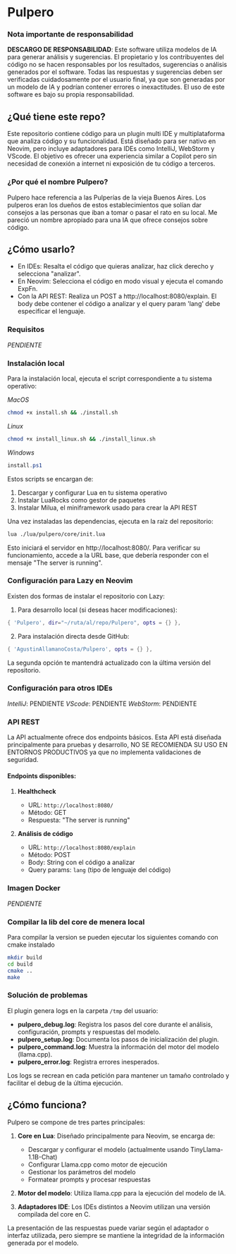 # Pulpero

### Nota importante de responsabilidad

**DESCARGO DE RESPONSABILIDAD**: Este software utiliza modelos de IA para generar análisis y sugerencias. El propietario y los contribuyentes del código no se hacen responsables por los resultados, sugerencias o análisis generados por el software. Todas las respuestas y sugerencias deben ser verificadas cuidadosamente por el usuario final, ya que son generadas por un modelo de IA y podrían contener errores o inexactitudes. El uso de este software es bajo su propia responsabilidad.

## ¿Qué tiene este repo?

Este repositorio contiene código para un plugin multi IDE y multiplataforma que analiza código y su funcionalidad. Está diseñado para ser nativo en Neovim, pero incluye adaptadores para IDEs como IntelliJ, WebStorm y VScode. El objetivo es ofrecer una experiencia similar a Copilot pero sin necesidad de conexión a internet ni exposición de tu código a terceros.

### ¿Por qué el nombre Pulpero?

Pulpero hace referencia a las Pulperías de la vieja Buenos Aires. Los pulperos eran los dueños de estos establecimientos que solían dar consejos a las personas que iban a tomar o pasar el rato en su local. Me pareció un nombre apropiado para una IA que ofrece consejos sobre código.

## ¿Cómo usarlo?

- En IDEs: Resalta el código que quieras analizar, haz click derecho y selecciona "analizar".
- En Neovim: Selecciona el código en modo visual y ejecuta el comando ExpFn.
- Con la API REST: Realiza un POST a http://localhost:8080/explain. El body debe contener el código a analizar y el query param 'lang' debe especificar el lenguaje.

### Requisitos

*PENDIENTE*

### Instalación local

Para la instalación local, ejecuta el script correspondiente a tu sistema operativo:

*MacOS*
```bash
chmod +x install.sh && ./install.sh
```

*Linux*
```bash
chmod +x install_linux.sh && ./install_linux.sh
```

*Windows*
```powershell
install.ps1
```

Estos scripts se encargan de:
1. Descargar y configurar Lua en tu sistema operativo
2. Instalar LuaRocks como gestor de paquetes
3. Instalar Milua, el miniframework usado para crear la API REST

Una vez instaladas las dependencias, ejecuta en la raíz del repositorio:

```bash
lua ./lua/pulpero/core/init.lua
```

Esto iniciará el servidor en http://localhost:8080/. Para verificar su funcionamiento, accede a la URL base, que debería responder con el mensaje "The server is running".

### Configuración para Lazy en Neovim

Existen dos formas de instalar el repositorio con Lazy:

1. Para desarrollo local (si deseas hacer modificaciones):
```lua
{ 'Pulpero', dir="~/ruta/al/repo/Pulpero", opts = {} },
```

2. Para instalación directa desde GitHub:
```lua
{ 'AgustinAllamanoCosta/Pulpero', opts = {} },
```

La segunda opción te mantendrá actualizado con la última versión del repositorio.

### Configuración para otros IDEs

*IntelliJ*: PENDIENTE
*VScode*: PENDIENTE
*WebStorm*: PENDIENTE

### API REST

La API actualmente ofrece dos endpoints básicos. Esta API está diseñada principalmente para pruebas y desarrollo, NO SE RECOMIENDA SU USO EN ENTORNOS PRODUCTIVOS ya que no implementa validaciones de seguridad.

#### Endpoints disponibles:

1. **Healthcheck**
   - URL: `http://localhost:8080/`
   - Método: GET
   - Respuesta: "The server is running"

2. **Análisis de código**
   - URL: `http://localhost:8080/explain`
   - Método: POST
   - Body: String con el código a analizar
   - Query params: `lang` (tipo de lenguaje del código)

### Imagen Docker

*PENDIENTE*

### Compilar la lib del core de menera local

Para compilar la version se pueden ejecutar los siguientes comando con cmake instalado

```bash
mkdir build
cd build
cmake ..
make
```

### Solución de problemas

El plugin genera logs en la carpeta `/tmp` del usuario:

- **pulpero_debug.log**: Registra los pasos del core durante el análisis, configuración, prompts y respuestas del modelo.
- **pulpero_setup.log**: Documenta los pasos de inicialización del plugin.
- **pulpero_command.log**: Muestra la información del motor del modelo (llama.cpp).
- **pulpero_error.log**: Registra errores inesperados.

Los logs se recrean en cada petición para mantener un tamaño controlado y facilitar el debug de la última ejecución.

## ¿Cómo funciona?

Pulpero se compone de tres partes principales:

1. **Core en Lua**: Diseñado principalmente para Neovim, se encarga de:
   - Descargar y configurar el modelo (actualmente usando TinyLlama-1.1B-Chat)
   - Configurar Llama.cpp como motor de ejecución
   - Gestionar los parámetros del modelo
   - Formatear prompts y procesar respuestas

2. **Motor del modelo**: Utiliza llama.cpp para la ejecución del modelo de IA.

3. **Adaptadores IDE**: Los IDEs distintos a Neovim utilizan una versión compilada del core en C.

La presentación de las respuestas puede variar según el adaptador o interfaz utilizada, pero siempre se mantiene la integridad de la información generada por el modelo.
